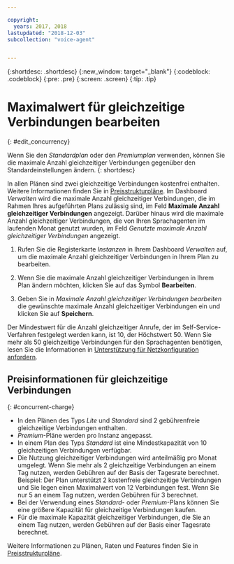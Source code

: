 ```yaml
---

copyright:
  years: 2017, 2018
lastupdated: "2018-12-03"
subcollection: "voice-agent"


---
```


{:shortdesc: .shortdesc}
{:new_window: target="_blank"}
{:codeblock: .codeblock}
{:pre: .pre}
{:screen: .screen}
{:tip: .tip}

# Maximalwert für gleichzeitige Verbindungen bearbeiten
{: #edit_concurrency}

Wenn Sie den _Standardplan_ oder den _Premiumplan_ verwenden, können Sie die maximale Anzahl gleichzeitiger Verbindungen gegenüber den Standardeinstellungen ändern.
{: shortdesc}

In allen Plänen sind zwei gleichzeitige Verbindungen kostenfrei enthalten. Weitere Informationen finden Sie in [Preisstrukturpläne](https://cloud.ibm.com/catalog/services/voice-agent-with-watson). Im Dashboard _Verwalten_ wird die maximale Anzahl gleichzeitiger Verbindungen, die im Rahmen Ihres aufgeführten Plans zulässig sind, im Feld **Maximale Anzahl gleichzeitiger Verbindungen** angezeigt. Darüber hinaus wird die maximale Anzahl gleichzeitiger Verbindungen, die von Ihren Sprachagenten im laufenden Monat genutzt wurden, im Feld _Genutzte maximale Anzahl gleichzeitiger Verbindungen_ angezeigt.

1. Rufen Sie die Registerkarte _Instanzen_ in Ihrem Dashboard _Verwalten_ auf, um die maximale Anzahl gleichzeitiger Verbindungen in Ihrem Plan zu bearbeiten.

1. Wenn Sie die maximale Anzahl gleichzeitiger Verbindungen in Ihrem Plan ändern möchten, klicken Sie auf das Symbol **Bearbeiten**.

1. Geben Sie in _Maximale Anzahl gleichzeitiger Verbindungen bearbeiten_ die gewünschte maximale Anzahl gleichzeitiger Verbindungen ein und klicken Sie auf **Speichern**.

Der Mindestwert für die Anzahl gleichzeitiger Anrufe, der im Self-Service-Verfahren festgelegt werden kann, ist 10, der Höchstwert 50. Wenn Sie mehr als 50 gleichzeitige Verbindungen für den Sprachagenten benötigen, lesen Sie die Informationen in [Unterstützung für Netzkonfiguration anfordern](/docs/services/voice-agent?topic=voice-agent-connect#request-setup).

## Preisinformationen für gleichzeitige Verbindungen
{: #concurrent-charge}

  * In den Plänen des Typs _Lite_ und _Standard_ sind 2 gebührenfreie gleichzeitige Verbindungen enthalten.
  * _Premium_-Pläne werden pro Instanz angepasst.
  * In einem Plan des Typs _Standard_ ist eine Mindestkapazität von 10 gleichzeitigen Verbindungen verfügbar.
  * Die Nutzung gleichzeitiger Verbindungen wird anteilmäßig pro Monat umgelegt. Wenn Sie mehr als 2 gleichzeitige Verbindungen an einem Tag nutzen, werden Gebühren auf der Basis der Tagesrate berechnet. Beispiel: Der Plan unterstützt 2 kostenfreie gleichzeitige Verbindungen und Sie legen einen Maximalwert von 12 Verbindungen fest. Wenn Sie nur 5 an einem Tag nutzen, werden Gebühren für 3 berechnet.
  * Bei der Verwendung eines _Standard_- oder _Premium_-Plans können Sie eine größere Kapazität für gleichzeitige Verbindungen kaufen.
  * Für die maximale Kapazität gleichzeitiger Verbindungen, die Sie an einem Tag nutzen, werden Gebühren auf der Basis einer Tagesrate berechnet.

Weitere Informationen zu Plänen, Raten und Features finden Sie in [Preisstrukturpläne](https://cloud.ibm.com/catalog/services/voice-agent-with-watson).
